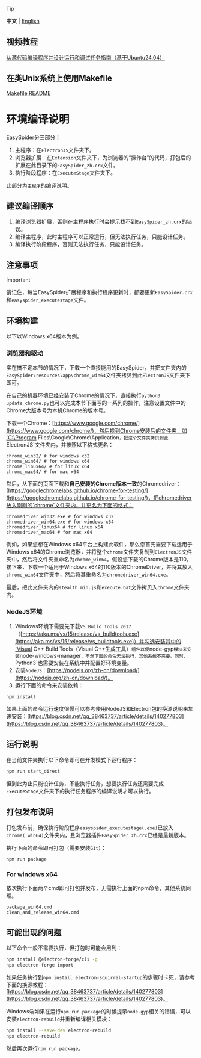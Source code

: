 > [!TIP]
> **中文** | [English](README_EN.md) 
>

## 视频教程

[从源代码编译程序并设计运行和调试任务指南（基于Ubuntu24.04）](https://www.bilibili.com/video/BV1VE421P7yj/)

## 在类Unix系统上使用Makefile
    
[Makefile README](MAKEFILE_README.md)

# 环境编译说明

EasySpider分三部分：

1. 主程序：在`ElectronJS`文件夹下。
2. 浏览器扩展：在`Extension`文件夹下，为浏览器的“操作台”的代码，打包后的扩展在此目录下的`EasySpider_zh.crx`文件。
3. 执行阶段程序：在`ExecuteStage`文件夹下。

此部分为`主程序`的编译说明。


## 建议编译顺序

1. 编译浏览器扩展，否则在主程序执行时会提示找不到`EasySpider_zh.crx`的错误。
2. 编译主程序，此时主程序可以正常运行，但无法执行任务，只能设计任务。
3. 编译执行阶段程序，否则无法执行任务，只能设计任务。


## 注意事项
> [!Important]
> 请记住，每当EasySpider扩展程序和执行程序更新时，都要更新`EasySpider.crx`和`easyspider_executestage`文件。  

## 环境构建

以下以Windows x64版本为例。

### 浏览器和驱动

实在搞不定本节的情况下，下载一个直接能用的EasySpider，并把文件夹内的`EasySpider\resources\app\chrome_win64`文件夹拷贝到此`ElectronJS`文件夹下即可。

在自己的机器环境已经安装了Chrome的情况下，直接执行`python3 update_chrome.py`也可以完成本节下面写的一系列的操作，注意设置文件中的Chrome大版本号为本机Chrome的版本号。

下载一个Chrome：[https://www.google.com/chrome/](https://www.google.com/chrome/)，然后找到Chrome安装后的文件夹，如`C:\Program Files\Google\Chrome\Application`，把这个文件夹拷贝到此`ElectronJS`文件夹内，并按照以下格式更名：

```
chrome_win32/ # for windows x32
chrome_win64/ # for windows x64
chrome_linux64/ # for linux x64
chrome_mac64/ # for mac x64
```

然后，从下面的页面下载和**自己安装的Chrome版本一致**的Chromedriver：[https://googlechromelabs.github.io/chrome-for-testing/](https://googlechromelabs.github.io/chrome-for-testing/)，把chromedriver放入刚刚的`chrome`文件夹内，并更名为下面的格式：

```
chromedriver_win32.exe # for windows x32
chromedriver_win64.exe # for windows x64
chromedriver_linux64 # for linux x64
chromedriver_mac64 # for mac x64
```

例如，如果您想在Windows x64平台上构建此软件，那么您首先需要下载适用于Windows x64的Chrome浏览器，并将整个`chrome`文件夹复制到`ElectronJS`文件夹中，然后将文件夹重命名为`chrome_win64`。假设您下载的Chrome版本是110。接下来，下载一个适用于Windows x64的110版本的ChromeDriver，并将其放入`chrome_win64`文件夹中，然后将其重命名为`chromedriver_win64.exe`。

最后，把此文件夹内的`stealth.min.js`和`execute.bat`文件拷贝入`chrome`文件夹内。 


### NodeJS环境

1. Windows环境下需要先下载`VS Build Tools 2017` （[https://aka.ms/vs/15/release/vs_buildtools.exe](https://aka.ms/vs/15/release/vs_buildtools.exe)）并勾选安装其中的`Visual C++ Build Tools（Visual C++生成工具）`组件以便`node-gyp`模块来安装`node-windows-manager`，不然下面的命令无法执行，其他系统不需要。同时，`Python3`也需要安装在系统中并配置好环境变量。
2. 安装`NodeJS`：[https://nodejs.org/zh-cn/download/](https://nodejs.org/zh-cn/download/)。
3. 运行下面的命令来安装依赖：

```
npm install
```

如果上面的命令运行速度很慢可以参考使用NodeJS和Electron包的换源说明来加速安装：[https://blog.csdn.net/qq_38463737/article/details/140277803](https://blog.csdn.net/qq_38463737/article/details/140277803)。


## 运行说明

在当前文件夹执行以下命令即可在开发模式下运行程序：

```sh
npm run start_direct
```

但到此为止只能设计任务，不能执行任务，想要执行任务还需要完成`ExecuteStage`文件夹下的执行任务程序的编译说明才可以执行。

## 打包发布说明

打包发布前，确保执行阶段程序`easyspider_executestage(.exe)`已放入`chrome(_win64)`文件夹内，且浏览器插件`EasySpider_zh.crx`已经是最新版本。

执行下面的命令即可打包（需要安装`Git`）：

```
npm run package
```


### For windows x64

依次执行下面两个cmd即可打包并发布，无需执行上面的npm命令，其他系统同理。

```
package_win64.cmd
clean_and_release_win64.cmd
```

## 可能出现的问题

以下命令一般不需要执行，但打包时可能会用到：

```sh
npm install @electron-forge/cli -g
npx electron-forge import
```

如果任务执行到`npm install electron-squirrel-startup`的步骤时卡死，请参考下面的换源教程：[https://blog.csdn.net/qq_38463737/article/details/140277803](https://blog.csdn.net/qq_38463737/article/details/140277803)。

Windows端如果在运行`npm run package`的时候提示`node-gyp`相关的错误，可以安装`electron-rebuild`并重新编译相关模块：

```sh
npm install --save-dev electron-rebuild
npx electron-rebuild
```

然后再次运行`npm run package`。

